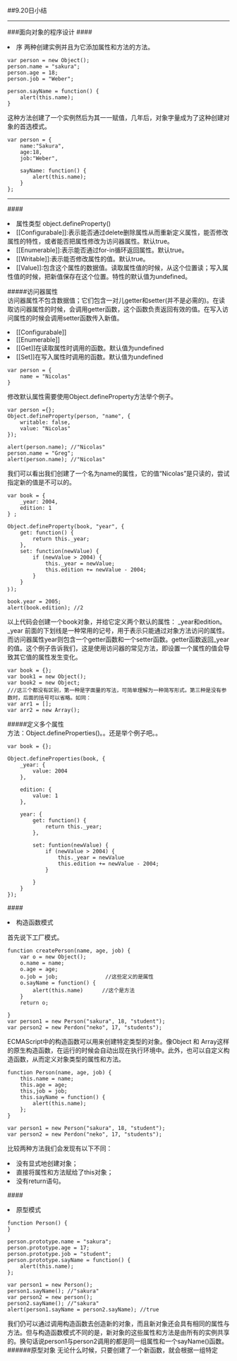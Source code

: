 ##9.20日小结
*****
###面向对象的程序设计
####<li>序
两种创建实例并且为它添加属性和方法的方法。

```
var person = new Object();
person.name = "sakura";
person.age = 18;
person.job = "Weber";

person.sayName = function() {
	alert(this.name);
}
```
这种方法创建了一个实例然后为其一一赋值，几年后，对象字量成为了这种创建对象的首选模式。

```
var person = {
	name:"Sakura",
	age:18,
	job:"Weber",
	
	sayName: function() {
		alert(this.name);
	}
};
```

****
####<li>属性类型
object.defineProperty()
</br><li>[[Configurabale]]:表示能否通过delete删除属性从而重新定义属性，能否修改属性的特性，或者能否把属性修改为访问器属性。默认true。
</br><li>[[Enumerable]]:表示能否通过for-in循环返回属性。默认true。
</br><li>[[Writable]]:表示能否修改属性的值。默认true。
</br><li>[[Value]]:包含这个属性的数据值。读取属性值的时候，从这个位置读；写入属性值的时候，把新值保存在这个位置。特性的默认值为undefined。

#####访问器属性</br>
访问器属性不包含数据值；它们包含一对儿getter和setter(并不是必需的)。在读取访问器属性的时候，会调用getter函数，这个函数负责返回有效的值。在写入访问属性的时候会调用setter函数传入新值。
</br><li>[[Configurabale]]
</br><li>[[Enumerable]]
</br><li>[[Get]]在读取属性时调用的函数。默认值为undefined
</br><li>[[Set]]在写入属性时调用的函数。默认值为undefined

```
var person = {
	name = "Nicolas"
}

```
修改默认属性需要使用Object.defineProperty方法举个例子。

```
var person ={};
Object.defineProperty(person, "name", {
	writable: false,
	value: "Nicolas"
});

alert(person.name); //"Nicolas"
person.name = "Greg";
alert(person.name); //"Nicolas" 

```
我们可以看出我们创建了一个名为name的属性，它的值“Nicolas”是只读的，尝试指定新的值是不可以的。

```
var book = {
	_year: 2004,
	edition: 1
} ;

Object.defineProperty(book, "year", {
	get: function() {
		return this._year;
	},
	set: function(newValue) {
		if (newValue > 2004) {
			this._year = newValue;
			this.edition += newValue - 2004;
		}
	}
｝);

book.year = 2005;
alert(book.edition); //2
```
以上代码会创建一个book对象，并给它定义两个默认的属性： _year和edition。 _year 前面的下划线是一种常用的记号，用于表示只能通过对象方法访问的属性。而访问器属性year则包含一个getter函数和一个setter函数。getter函数返回_year的值。这个例子告诉我们，这是使用访问器的常见方法，即设置一个属性的值会导致其它值的属性发生变化。

```
var book = {};
var book1 = new Object();
var book2 = new Object;
///这三个都没有区别，第一种是字面量的写法，可简单理解为一种简写形式。第三种是没有参数时，后面的括号可以省略。如同：
var arr1 = [];
var arr2 = new Array();
```
#####定义多个属性</br>
方法：Object.defineProperties()。。还是举个例子吧。。

```
var book = {};

Object.defineProperties(book, {
	_year: {
		value: 2004
	},
	
	edition: {
		value: 1
	},
	
	year: {
		get: function() {
			return this._year;
		},
		
		set: funtion(newValue) {
			if (newValue > 2004) {
				this._year = newValue
				this.edition += newValue - 2004;
			}
		
		}
	}
});
```

####<li>构造函数模式

首先说下工厂模式。</br>

```
function createPerson(name, age, job) {
	var o = new Object();
	o.name = name;
	o.age = age;
	o.job = job;			   //这些定义的是属性
	o.sayName = function() {
		alert(this.name)      //这个是方法
	}
	return o;
	
}
var person1 = new Person("sakura", 18, "student");
var person2 = new Perdon("neko", 17, "students");
```
ECMAScript中的构造函数可以用来创建特定类型的对象。像Object 和 Array这样的原生构造函数，在运行的时候会自动出现在执行环境中。此外，也可以自定义构造函数，从而定义对象类型的属性和方法。

```
function Person(name, age, job) {
	this.name = name;
	this.age = age;
	this,job = job;
	this.sayName = function() {
		alert(this.name);
	};
}

var person1 = new Person("sakura", 18, "student");
var person2 = new Perdon("neko", 17, "students");
```
比较两种方法我们会发现有以下不同：
<li>没有显式地创建对象；
<li>直接将属性和方法赋给了this对象；
<li>没有return语句。


####<li>原型模式
```
function Person() {
}

person.prototype.name = "sakura";
person.prototype.age = 17;
person.prototype.job = "student";
person.prototype.sayName = function() {
	alert(this.name);
};

var person1 = new Person();
person1.sayName(); //"sakura"
var person2 = new person();
person2.sayName(); //"sakura"
alert(person1.sayName = person2.sayName); //true
```

我们仍可以通过调用构造函数去创造新的对象，而且新对象还会具有相同的属性与方法。但与构造函数模式不同的是，新对象的这些属性和方法是由所有的实例共享的。换句话说person1与person2调用的都是同一组属性和一个sayName()函数。
######原型对象
无论什么时候，只要创建了一个新函数，就会根据一组特定